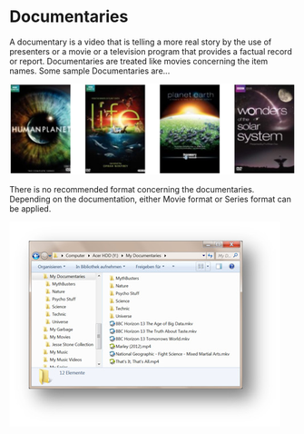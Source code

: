 # Documentaries

A documentary is a video that is telling a more real story by the use of presenters or a movie or a television program that provides a factual record or report.  Documentaries are treated like movies concerning the item names.  Some sample Documentaries are...

![](Documentaries.jpg)

There is no recommended format concerning the documentaries.  Depending on the documentation, either Movie format or Series format can be applied.

![](DocumentariesFormat.jpg)

